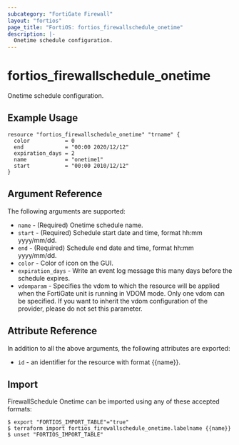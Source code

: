 ```yaml
---
subcategory: "FortiGate Firewall"
layout: "fortios"
page_title: "FortiOS: fortios_firewallschedule_onetime"
description: |-
  Onetime schedule configuration.
---
```


# fortios_firewallschedule_onetime
Onetime schedule configuration.

## Example Usage

```hcl
resource "fortios_firewallschedule_onetime" "trname" {
  color           = 0
  end             = "00:00 2020/12/12"
  expiration_days = 2
  name            = "onetime1"
  start           = "00:00 2010/12/12"
}
```

## Argument Reference

The following arguments are supported:

* `name` - (Required) Onetime schedule name.
* `start` - (Required) Schedule start date and time, format hh:mm yyyy/mm/dd.
* `end` - (Required) Schedule end date and time, format hh:mm yyyy/mm/dd.
* `color` - Color of icon on the GUI.
* `expiration_days` - Write an event log message this many days before the schedule expires.
* `vdomparam` - Specifies the vdom to which the resource will be applied when the FortiGate unit is running in VDOM mode. Only one vdom can be specified. If you want to inherit the vdom configuration of the provider, please do not set this parameter.


## Attribute Reference

In addition to all the above arguments, the following attributes are exported:
* `id` - an identifier for the resource with format {{name}}.

## Import

FirewallSchedule Onetime can be imported using any of these accepted formats:
```
$ export "FORTIOS_IMPORT_TABLE"="true"
$ terraform import fortios_firewallschedule_onetime.labelname {{name}}
$ unset "FORTIOS_IMPORT_TABLE"
```
